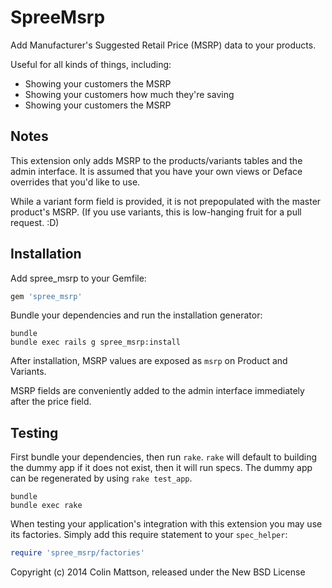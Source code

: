 SpreeMsrp
=========

Add Manufacturer's Suggested Retail Price (MSRP) data to your products.

Useful for all kinds of things, including:

* Showing your customers the MSRP
* Showing your customers how much they're saving
* Showing your customers the MSRP

Notes
-----

This extension only adds MSRP to the products/variants tables and the admin
interface. It is assumed that you have your own views or Deface
overrides that you'd like to use.

While a variant form field is provided, it is not prepopulated with the master
product's MSRP. (If you use variants, this is low-hanging fruit for a pull
request. :D)

Installation
------------

Add spree_msrp to your Gemfile:

```ruby
gem 'spree_msrp'
```

Bundle your dependencies and run the installation generator:

```shell
bundle
bundle exec rails g spree_msrp:install
```

After installation, MSRP values are exposed as `msrp` on Product and Variants.

MSRP fields are conveniently added to the admin interface immediately after the
price field.

Testing
-------

First bundle your dependencies, then run `rake`. `rake` will default to building the dummy app if it does not exist, then it will run specs. The dummy app can be regenerated by using `rake test_app`.

```shell
bundle
bundle exec rake
```

When testing your application's integration with this extension you may use its factories.
Simply add this require statement to your `spec_helper`:

```ruby
require 'spree_msrp/factories'
```

Copyright (c) 2014 Colin Mattson, released under the New BSD License
